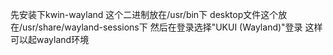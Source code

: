 先安装下kwin-wayland
这个二进制放在/usr/bin下
desktop文件这个放在/usr/share/wayland-sessions下
然后在登录选择"UKUI (Wayland)"登录
这样可以起wayland环境
